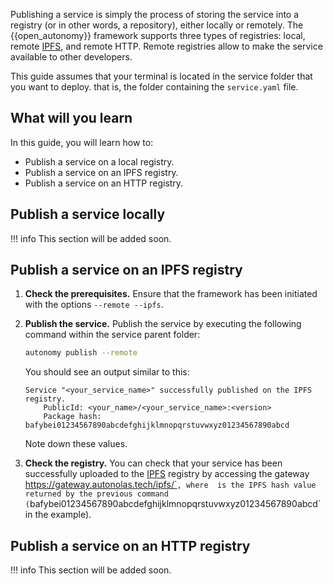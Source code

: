 Publishing a service is simply the process of storing the service into a registry (or in other words, a repository), either locally or remotely. The {{open_autonomy}} framework supports three types of registries: local, remote [IPFS](https://ipfs.io/), and remote HTTP. Remote registries allow to make the service available to other developers.

This guide assumes that your terminal is located in the service folder that you want to deploy. that is, the folder containing the `service.yaml` file.

## What will you learn
In this guide, you will learn how to:

  * Publish a service on a local registry.
  * Publish a service on an IPFS registry.
  * Publish a service on an HTTP registry.

## Publish a service locally

!!! info
    This section will be added soon.

## Publish a service on an IPFS registry

1. **Check the prerequisites.** Ensure that the framework has been initiated with the options `--remote --ipfs`.

2. **Publish the service.** Publish the service by executing the following command within the service parent folder:

    ```bash
    autonomy publish --remote
    ```

    You should see an output similar to this:
    ```
    Service "<your_service_name>" successfully published on the IPFS registry.
        PublicId: <your_name>/<your_service_name>:<version>
        Package hash: bafybei01234567890abcdefghijklmnopqrstuvwxyz01234567890abcd
    ```
    Note down these values.

3. **Check the registry.** You can check that your service has been successfully uploaded to the [IPFS](https://ipfs.io/) registry by accessing the gateway https://gateway.autonolas.tech/ipfs/`<hash>`, where `<hash>` is the IPFS hash value returned by the previous command (`bafybei01234567890abcdefghijklmnopqrstuvwxyz01234567890abcd` in the example).


## Publish a service on an HTTP registry

!!! info
    This section will be added soon.
